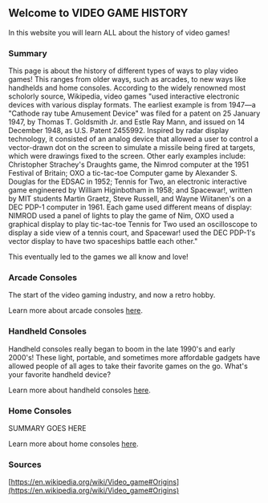 ## Welcome to VIDEO GAME HISTORY

In this website you will learn ALL about the history of video games!

### Summary

This page is about the history of different types of ways to play video games! This ranges from older ways, such as arcades, to new ways like handhelds and home consoles. According to the widely renowned most scholorly source, Wikipedia, video games "used interactive electronic devices with various display formats. The earliest example is from 1947—a "Cathode ray tube Amusement Device" was filed for a patent on 25 January 1947, by Thomas T. Goldsmith Jr. and Estle Ray Mann, and issued on 14 December 1948, as U.S. Patent 2455992. Inspired by radar display technology, it consisted of an analog device that allowed a user to control a vector-drawn dot on the screen to simulate a missile being fired at targets, which were drawings fixed to the screen. Other early examples include: Christopher Strachey's Draughts game, the Nimrod computer at the 1951 Festival of Britain; OXO a tic-tac-toe Computer game by Alexander S. Douglas for the EDSAC in 1952; Tennis for Two, an electronic interactive game engineered by William Higinbotham in 1958; and Spacewar!, written by MIT students Martin Graetz, Steve Russell, and Wayne Wiitanen's on a DEC PDP-1 computer in 1961. Each game used different means of display: NIMROD used a panel of lights to play the game of Nim, OXO used a graphical display to play tic-tac-toe Tennis for Two used an oscilloscope to display a side view of a tennis court, and Spacewar! used the DEC PDP-1's vector display to have two spaceships battle each other."

This eventually led to the games we all know and love!

### Arcade Consoles

The start of the video gaming industry, and now a retro hobby.

Learn more about arcade consoles [here](/jacob_page.md).

### Handheld Consoles
Handheld consoles really began to boom in the late 1990's and early 2000's! These light, portable, and sometimes more affordable gadgets have allowed people of all ages to take their favorite games on the go. What's your favorite handheld device?

Learn more about handheld consoles [here](/hannah_page.md).

### Home Consoles

SUMMARY GOES HERE

Learn more about home consoles [here](/andy_page.md).

### Sources

[https://en.wikipedia.org/wiki/Video_game#Origins](https://en.wikipedia.org/wiki/Video_game#Origins)
